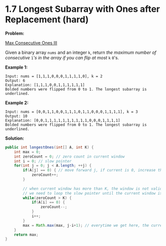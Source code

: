 # 1.7 Longest Subarray with Ones after Replacement (hard)

**Problem:**&#x20;

[Max Consecutive Ones III](https://leetcode.com/problems/max-consecutive-ones-iii/)

Given a binary array `nums` and an integer `k`, return _the maximum number of consecutive_ `1`_'s in the array if you can flip at most_ `k` `0`'s.

**Example 1:**

```
Input: nums = [1,1,1,0,0,0,1,1,1,1,0], k = 2
Output: 6
Explanation: [1,1,1,0,0,1,1,1,1,1,1]
Bolded numbers were flipped from 0 to 1. The longest subarray is underlined.
```

**Example 2:**

```
Input: nums = [0,0,1,1,0,0,1,1,1,0,1,1,0,0,0,1,1,1,1], k = 3
Output: 10
Explanation: [0,0,1,1,1,1,1,1,1,1,1,1,0,0,0,1,1,1,1]
Bolded numbers were flipped from 0 to 1. The longest subarray is underlined.
```

**Solution:**

```java
public int longestOnes(int[] A, int K) {
    int max = 0;
    int zeroCount = 0; // zero count in current window
    int i = 0; // slow pointer
    for(int j = 0; j < A.length; ++j) {
        if(A[j] == 0) { // move forward j, if current is 0, increase the zeroCount
            zeroCount++;
        }
        
        // when current window has more than K, the window is not valid any more
        // we need to loop the slow pointer until the current window is valid
        while(zeroCount > K) {  
            if(A[i] == 0) {
                zeroCount--;
            }
            i++;
        }
        max = Math.max(max, j-i+1); // everytime we get here, the current window is valid 
    }
    return max;
}
```
